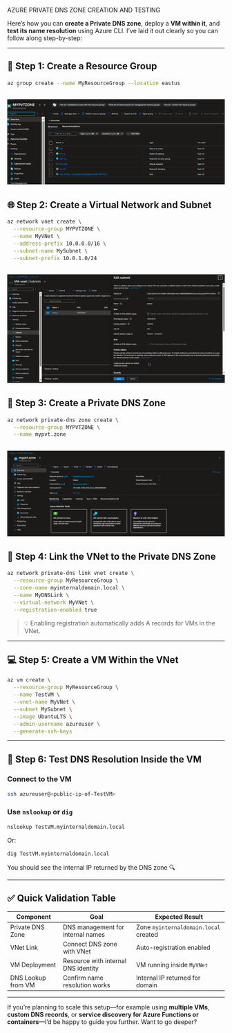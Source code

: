 AZURE PRIVATE DNS ZONE CREATION AND TESTING

Here’s how you can **create a Private DNS zone**, deploy a **VM within it**, and **test its name resolution** using Azure CLI. I’ve laid it out clearly so you can follow along step-by-step:

---

## 🔧 Step 1: Create a Resource Group
```bash
az group create --name MyResourceGroup --location eastus
```
![alt text](image.png)
---

## 🌐 Step 2: Create a Virtual Network and Subnet
```bash
az network vnet create \
  --resource-group MYPVTZONE \
  --name MyVNet \
  --address-prefix 10.0.0.0/16 \
  --subnet-name MySubnet \
  --subnet-prefix 10.0.1.0/24
```
![alt text](image-1.png)
---

## 📛 Step 3: Create a Private DNS Zone
```bash
az network private-dns zone create \
  --resource-group MYPVTZONE \
  --name mypvt.zone
```
![alt text](image-2.png)
---

## 🔗 Step 4: Link the VNet to the Private DNS Zone
```bash
az network private-dns link vnet create \
  --resource-group MyResourceGroup \
  --zone-name myinternaldomain.local \
  --name MyDNSLink \
  --virtual-network MyVNet \
  --registration-enabled true
```

> 💡 Enabling registration automatically adds A records for VMs in the VNet.

---

## 💻 Step 5: Create a VM Within the VNet
```bash
az vm create \
  --resource-group MyResourceGroup \
  --name TestVM \
  --vnet-name MyVNet \
  --subnet MySubnet \
  --image UbuntuLTS \
  --admin-username azureuser \
  --generate-ssh-keys
```

---

## 🧪 Step 6: Test DNS Resolution Inside the VM

### Connect to the VM
```bash
ssh azureuser@<public-ip-of-TestVM>
```

### Use `nslookup` or `dig`
```bash
nslookup TestVM.myinternaldomain.local
```
Or:
```bash
dig TestVM.myinternaldomain.local
```

You should see the internal IP returned by the DNS zone 🔍

---

## ✅ Quick Validation Table

| Component                    | Goal                                 | Expected Result                       |
|-----------------------------|--------------------------------------|----------------------------------------|
| Private DNS Zone            | DNS management for internal names    | Zone `myinternaldomain.local` created  |
| VNet Link                   | Connect DNS zone with VNet           | Auto-registration enabled              |
| VM Deployment               | Resource with internal DNS identity  | VM running inside `MyVNet`             |
| DNS Lookup from VM          | Confirm name resolution works        | Internal IP returned for domain        |

---

If you’re planning to scale this setup—for example using **multiple VMs**, **custom DNS records**, or **service discovery for Azure Functions or containers**—I’d be happy to guide you further. Want to go deeper?

